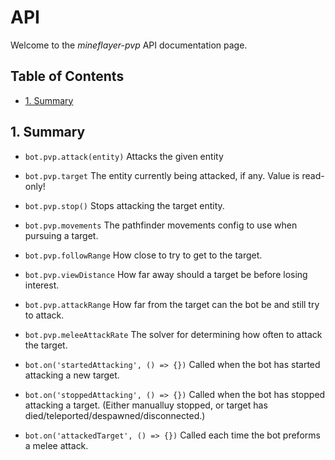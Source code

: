 # API <!-- omit in toc -->

Welcome to the *mineflayer-pvp* API documentation page.

## Table of Contents <!-- omit in toc -->

- [1. Summary](#1-summary)

## 1. Summary

* `bot.pvp.attack(entity)`
Attacks the given entity

* `bot.pvp.target`
The entity currently being attacked, if any. Value is read-only!

* `bot.pvp.stop()`
Stops attacking the target entity.

* `bot.pvp.movements`
The pathfinder movements config to use when pursuing a target.

* `bot.pvp.followRange`
How close to try to get to the target.

* `bot.pvp.viewDistance`
How far away should a target be before losing interest.

* `bot.pvp.attackRange`
How far from the target can the bot be and still try to attack.

* `bot.pvp.meleeAttackRate`
The solver for determining how often to attack the target.

* `bot.on('startedAttacking', () => {})`
Called when the bot has started attacking a new target.

* `bot.on('stoppedAttacking', () => {})`
Called when the bot has stopped attacking a target. (Either manualluy stopped, or target has died/teleported/despawned/disconnected.)

* `bot.on('attackedTarget', () => {})`
Called each time the bot preforms a melee attack.